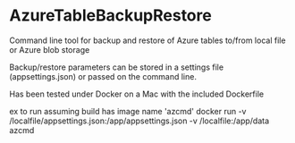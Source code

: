 # AzureTableBackupRestore
Command line tool for backup and restore of Azure tables to/from local file or Azure blob storage

Backup/restore parameters can be stored in a settings file (appsettings.json) or passed on the command line.




Has been tested under Docker on a Mac with the included Dockerfile

ex to run assuming build has image name 'azcmd'
docker run -v /localfile/appsettings.json:/app/appsettings.json -v /localfile:/app/data azcmd

